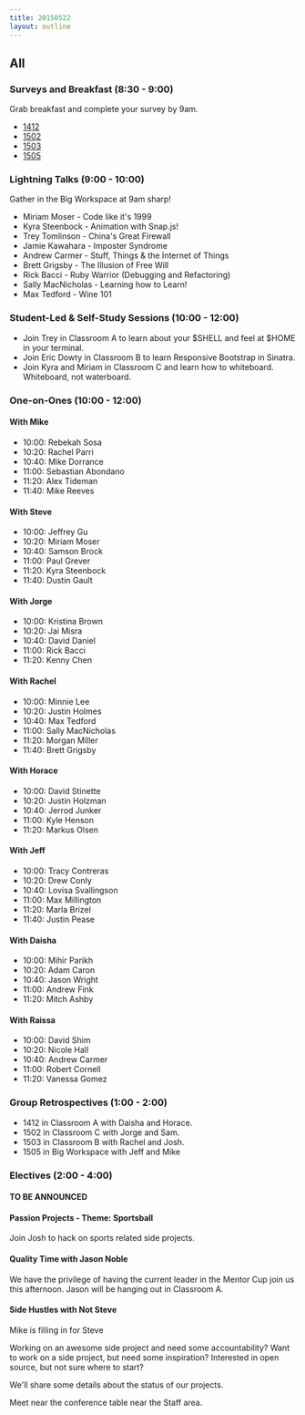 ```yaml
---
title: 20150522
layout: outline
---
```


## All

### Surveys and Breakfast (8:30 - 9:00)

Grab breakfast and complete your survey by 9am. 

* [1412](https://docs.google.com/a/casimircreative.com/forms/d/1iwJ1_FJl_26wZ8xAecwUoFajqYm1uKsdSG3hJmbL4dY/viewform)
* [1502](https://docs.google.com/a/casimircreative.com/forms/d/1mAv1J5Fg8cpwkwkIX644bka7t64tKjiNQkQ6hl0Q5sg/viewform)
* [1503](https://docs.google.com/a/casimircreative.com/forms/d/1zYV3P7AHSGa3WnEMZLFiuYzFBtyF9956vNsP-RdLR1U/viewform)
* [1505](https://docs.google.com/a/casimircreative.com/forms/d/1NBSGPsmdl4Ky8raIwVUh9gpNospnTdk3kU-4M14-JDY/viewform)

### Lightning Talks (9:00 - 10:00)

Gather in the Big Workspace at 9am sharp!

* Miriam Moser - Code like it's 1999
* Kyra Steenbock - Animation with Snap.js!
* Trey Tomlinson - China's Great Firewall
* Jamie Kawahara - Imposter Syndrome
* Andrew Carmer - Stuff, Things & the Internet of Things
* Brett Grigsby - The Illusion of Free Will
* Rick Bacci - Ruby Warrior (Debugging and Refactoring)
* Sally MacNicholas - Learning how to Learn!
* Max Tedford - Wine 101

### Student-Led & Self-Study Sessions (10:00 - 12:00)

* Join Trey in Classroom A to learn about your $SHELL and feel at $HOME in your terminal.
* Join Eric Dowty in Classroom B to learn Responsive Bootstrap in Sinatra.
* Join Kyra and Miriam in Classroom C and learn how to whiteboard. Whiteboard, not waterboard.

### One-on-Ones (10:00 - 12:00)

#### With Mike
* 10:00: Rebekah Sosa
* 10:20: Rachel Parri
* 10:40: Mike Dorrance
* 11:00: Sebastian Abondano
* 11:20: Alex Tideman
* 11:40: Mike Reeves

#### With Steve

* 10:00: Jeffrey Gu
* 10:20: Miriam Moser
* 10:40: Samson Brock
* 11:00: Paul Grever
* 11:20: Kyra Steenbock
* 11:40: Dustin Gault

#### With Jorge

* 10:00: Kristina Brown
* 10:20: Jai Misra
* 10:40: David Daniel 
* 11:00: Rick Bacci
* 11:20: Kenny Chen

#### With Rachel

* 10:00: Minnie Lee
* 10:20: Justin Holmes
* 10:40: Max Tedford
* 11:00: Sally MacNicholas
* 11:20: Morgan Miller
* 11:40: Brett Grigsby

#### With Horace

* 10:00: David Stinette
* 10:20: Justin Holzman
* 10:40: Jerrod Junker
* 11:00: Kyle Henson
* 11:20: Markus Olsen

#### With Jeff

* 10:00: Tracy Contreras
* 10:20: Drew Conly
* 10:40: Lovisa Svallingson
* 11:00: Max Millington
* 11:20: Marla Brizel
* 11:40: Justin Pease

#### With Daisha

* 10:00: Mihir Parikh
* 10:20: Adam Caron
* 10:40: Jason Wright
* 11:00: Andrew Fink
* 11:20: Mitch Ashby

#### With Raissa

* 10:00: David Shim
* 10:20: Nicole Hall
* 10:40: Andrew Carmer
* 11:00: Robert Cornell
* 11:20: Vanessa Gomez

### Group Retrospectives (1:00 - 2:00)

* 1412 in Classroom A with Daisha and Horace.
* 1502 in Classroom C with Jorge and Sam.
* 1503 in Classroom B with Rachel and Josh.
* 1505 in Big Workspace with Jeff and Mike

### Electives (2:00 - 4:00)

#### TO BE ANNOUNCED

#### Passion Projects - Theme: Sportsball

Join Josh to hack on sports related side projects.

#### Quality Time with Jason Noble
We have the privilege of having the current leader in the Mentor Cup join us this afternoon. Jason will be hanging out in Classroom A. 

#### Side Hustles with Not Steve

Mike is filling in for Steve

Working on an awesome side project and need some accountability? Want to work on a side project, but need some inspiration? Interested in open source, but not sure where to start?

We'll share some details about the status of our projects.

Meet near the conference table near the Staff area.
